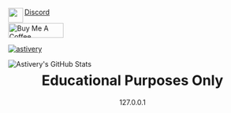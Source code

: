 <a     align="left" href="https://pastebin.com/raw/FUxHzD3k">
  <img align="left" src="https://raw.githubusercontent.com/Astivery/Astivery/master/DiscordLogo.png?raw=true" height="30px" width="30px"/>
  <p   align="left">Discord</p>
  <a   href="https://www.buymeacoffee.com/astive" target="_blank"><img src="https://cdn.buymeacoffee.com/buttons/default-orange.png" alt="Buy Me A Coffee" height="30" width="112">
  <p   align="left"> <img src="https://komarev.com/ghpvc/?username=astivery&label=Profile%20views&color=grey&style=flat" alt="astivery" /> </p>
  
  <p> </p>
  <img align="left" alt="Astivery's GitHub Stats" src="https://github-readme-stats.vercel.app/api?username=astivery&show_icons=true&theme=dark" />
</a>

<h1 align='center'> Educational Purposes Only</h1>
<p align='center'>127.0.0.1<p>

